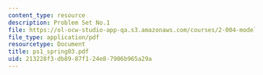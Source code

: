 ```yaml
---
content_type: resource
description: Problem Set No.1
file: https://ol-ocw-studio-app-qa.s3.amazonaws.com/courses/2-004-modeling-dynamics-and-control-ii-spring-2003/213228f3db8987f124e87906b965a29a_ps1_spring03.pdf
file_type: application/pdf
resourcetype: Document
title: ps1_spring03.pdf
uid: 213228f3-db89-87f1-24e8-7906b965a29a
---
```

